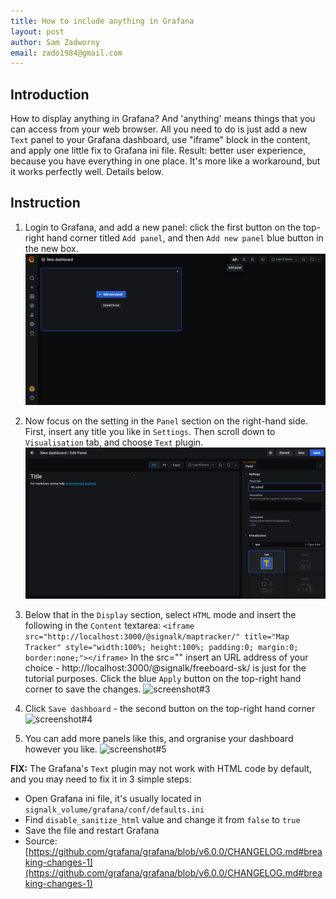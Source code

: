 ```yaml
---
title: How to include anything in Grafana
layout: post
author: Sam Zadworny
email: zado1984@gmail.com
---
```


## Introduction

How to display anything in Grafana? And 'anything' means things that you can access from your web browser. All you need to do is just add a new `Text` panel to your Grafana dashboard, use "iframe" block in the content, and apply one little fix to Grafana ini file. Result: better user experience, because you have everything in one place. It's more like a workaround, but it works perfectly well. Details below.

## Instruction

1. Login to Grafana, and add a new panel: click the first button on the top-right hand corner titled `Add panel`, and then `Add new panel` blue button in the new box.
![screenshot#1](https://github.com/zadworny/signalk.github.io/blob/images-to-display-anything-in-grafana-post/images/display-anything-in-grafana-1.png?raw=true)

2. Now focus on the setting in the `Panel` section on the right-hand side. First, insert any title you like in `Settings`. Then scroll down to `Visualisation` tab, and choose `Text` plugin.
![screenshot#2](https://github.com/zadworny/signalk.github.io/blob/images-to-display-anything-in-grafana-post/images/display-anything-in-grafana-2.png?raw=true)

3. Below that in the `Display` section, select `HTML` mode and insert the following in the `Content` textarea:
```<iframe src="http://localhost:3000/@signalk/maptracker/" title="Map Tracker" style="width:100%; height:100%; padding:0; margin:0; border:none;"></iframe>```
In the src="" insert an URL address of your choice - http://localhost:3000/@signalk/freeboard-sk/ is just for the tutorial purposes. Click the blue `Apply` button on the top-right hand corner to save the changes.
![screenshot#3](https://github.com/zadworny/signalk.github.io/blob/images-to-display-anything-in-grafana-post/images/display-anything-in-grafana-3.png?raw=true)

5. Click `Save dashboard` - the second button on the top-right hand corner
![screenshot#4](https://github.com/zadworny/signalk.github.io/blob/images-to-display-anything-in-grafana-post/images/display-anything-in-grafana-5.png?raw=true)

6. You can add more panels like this, and orgranise your dashboard however you like.
![screenshot#5](https://github.com/zadworny/signalk.github.io/blob/images-to-display-anything-in-grafana-post/images/display-anything-in-grafana-6.png?raw=true)


**FIX:** The Grafana's `Text` plugin may not work with HTML code by default, and you may need to fix it in 3 simple steps:
- Open Grafana ini file, it's usually located in `signalk_volume/grafana/conf/defaults.ini`
- Find `disable_sanitize_html` value and change it from `false` to `true`
- Save the file and restart Grafana
- Source: [https://github.com/grafana/grafana/blob/v6.0.0/CHANGELOG.md#breaking-changes-1](https://github.com/grafana/grafana/blob/v6.0.0/CHANGELOG.md#breaking-changes-1)
